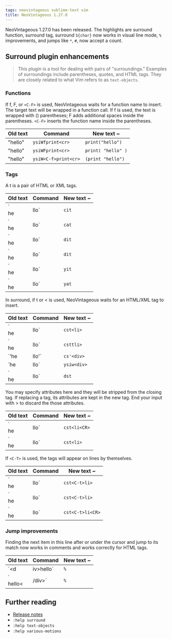 ```yaml
---
tags: neovintageous sublime-text vim
title: NeoVintageous 1.27.0
---
```


NeoVintageous 1.27.0 has been released.  The highlights are surround function, surround tag, surround `S{char}` now works in visual line mode, `%` improvements, and jumps like `*`, `#`, now accept a count.

## Surround plugin enhancements

> This plugin is a tool for dealing with pairs of "surroundings."  Examples
of surroundings include parentheses, quotes, and HTML tags.  They are
closely related to what Vim refers to as `text-objects`.

### Functions

If f, F, or `<C-F>` is used, NeoVintageous waits for a function name to insert.  The target text will be wrapped in a function call. If f is used, the text is wrapped with () parentheses; F adds additional spaces inside the parentheses. `<C-F>` inserts the function name inside the parentheses.

Old text | Command | New text ~
-------- | ------- | ----------
"hello" | `ysiWfprint<cr>` | `print("hello")`
"hello" | `ysiWFprint<cr>` | `print( "hello" )`
"hello" | `ysiW<C-f>print<cr>` | `(print "hello")`

### Tags

A t is a pair of HTML or XML tags.

Old text | Command | New text ~
-------- | ------- | ----------
`<div>he|llo</div>` | `cit` | `<div>|</div>` (insert mode)
`<div>he|llo</div>` | `cat` | `|` (insert mode)
`<div>he|llo</div>` | `dit` | `<div>|</div>` (normal mode)
`<div>he|llo</div>` | `dit` | `|` (normal mode)
`<div>he|llo</div>` | `yit` | `<div>|hello</div>` (inner content yanked)
`<div>he|llo</div>` | `yat` | `<div>|hello</div>` (outer content yanked)

In surround, if t or < is used, NeoVintageous waits for an HTML/XML tag to insert.

Old text | Command | New text ~
-------- | ------- | ----------
`<div>he|llo</div>` | `cst<li>` | `|<li>hello</li>`
`<div>he|llo</div>` | `csttli>` | `|<li>hello</li>`
`'he|llo'` | `cs'<div>` | `|<div>hello</div>`
`he|llo` | `ysiw<div>` | `|<div>hello</div>`
`<div>he|llo</div>` | `dst` | `|hello`

You may specify attributes here and they will be stripped from the closing tag. If replacing a tag, its attributes are kept in the new tag. End your input with > to discard the those attributes.

Old text | Command | New text ~
-------- | ------- | ----------
`<div class="x">he|llo</div>` | `cst<li<CR>` | `|<li class="x">hello</li>`
`<div class="x">he|llo</div>` | `cst<li>` | `|<li>hello</li>`

If `<C-T>` is used, the tags will appear on lines by themselves.

Old text | Command | New text ~
-------- | ------- | ----------
`<div>he|llo</div>` | `cst<C-t>li>` | `|<li>\nhello\n</li>`
`<div class="x">he|llo</div>` | `cst<C-t>li>` | `|<li>\nhello\n</li>`
`<div class="x">he|llo</div>` | `cst<C-t>li<CR>` | `|<li class="x">\nhello\n</li>`

### Jump improvements

Finding the next item in this line after or under the cursor and jump to its match now works in comments and works correctly for HTML tags.

Old text | Command | New text ~
-------- | ------- | ----------
`<d|iv>hello</div>` | `%` | `<div>hello<|/div>`
`<div>hello<|/div>` | `%` | `<|div>hello</div>`

## Further reading

* [Release notes](https://github.com/NeoVintageous/NeoVintageous/releases/tag/1.27.0)
* `:help surround`
* `:help text-objects`
* `:help various-motions`
